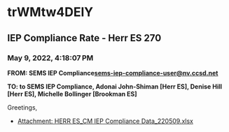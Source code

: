 # trWMtw4DElY
## IEP Compliance Rate - Herr ES 270
### May 9, 2022, 4:18:07 PM
**FROM: SEMS IEP Compliance<sems-iep-compliance-user@nv.ccsd.net>**

**TO: to SEMS IEP Compliance, Adonai John-Shiman [Herr ES], Denise Hill [Herr ES], Michelle Bollinger [Brookman ES]**


Greetings,  





* [Attachment: HERR ES_CM IEP Compliance Data_220509.xlsx](trWMtw4DElY-attachment-1.xlsx)
